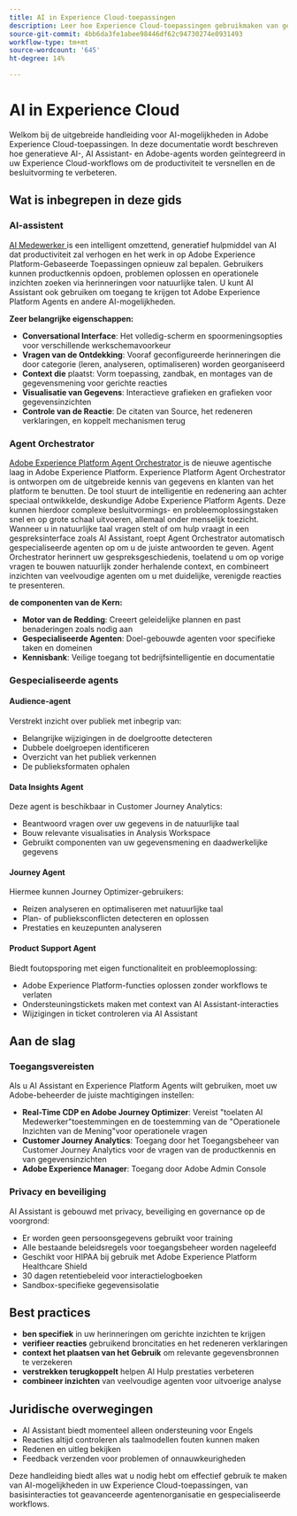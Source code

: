 ```yaml
---
title: AI in Experience Cloud-toepassingen
description: Leer hoe Experience Cloud-toepassingen gebruikmaken van generatieve AI (GenAI), AI Assistant en AGentic AI.
source-git-commit: 4bb6da3fe1abee98446df62c94730274e0931493
workflow-type: tm+mt
source-wordcount: '645'
ht-degree: 14%

---
```


# AI in Experience Cloud

Welkom bij de uitgebreide handleiding voor AI-mogelijkheden in Adobe Experience Cloud-toepassingen. In deze documentatie wordt beschreven hoe generatieve AI-, AI Assistant- en Adobe-agents worden geïntegreerd in uw Experience Cloud-workflows om de productiviteit te versnellen en de besluitvorming te verbeteren.

## Wat is inbegrepen in deze gids

### AI-assistent

[ AI Medewerker ](./ai-assistant/ai-assistant-ui.md) is een intelligent omzettend, generatief hulpmiddel van AI dat productiviteit zal verhogen en het werk in op Adobe Experience Platform-Gebaseerde Toepassingen opnieuw zal bepalen. Gebruikers kunnen productkennis opdoen, problemen oplossen en operationele inzichten zoeken via herinneringen voor natuurlijke talen. U kunt AI Assistant ook gebruiken om toegang te krijgen tot Adobe Experience Platform Agents en andere AI-mogelijkheden.

**Zeer belangrijke eigenschappen:**

- **Conversational Interface**: Het volledig-scherm en spoormeningsopties voor verschillende werkschemavoorkeur
- **Vragen van de Ontdekking**: Vooraf geconfigureerde herinneringen die door categorie (leren, analyseren, optimaliseren) worden georganiseerd
- **Context die** plaatst: Vorm toepassing, zandbak, en montages van de gegevensmening voor gerichte reacties
- **Visualisatie van Gegevens**: Interactieve grafieken en grafieken voor gegevensinzichten
- **Controle van de Reactie**: De citaten van Source, het redeneren verklaringen, en koppelt mechanismen terug

### Agent Orchestrator

[ Adobe Experience Platform Agent Orchestrator ](./agents/agent-orchestrator.md) is de nieuwe agentische laag in Adobe Experience Platform. Experience Platform Agent Orchestrator is ontworpen om de uitgebreide kennis van gegevens en klanten van het platform te benutten. De tool stuurt de intelligentie en redenering aan achter speciaal ontwikkelde, deskundige Adobe Experience Platform Agents. Deze kunnen hierdoor complexe besluitvormings- en probleemoplossingstaken snel en op grote schaal uitvoeren, allemaal onder menselijk toezicht. Wanneer u in natuurlijke taal vragen stelt of om hulp vraagt in een gespreksinterface zoals AI Assistant, roept Agent Orchestrator automatisch gespecialiseerde agenten op om u de juiste antwoorden te geven. Agent Orchestrator herinnert uw gespreksgeschiedenis, toelatend u om op vorige vragen te bouwen natuurlijk zonder herhalende context, en combineert inzichten van veelvoudige agenten om u met duidelijke, verenigde reacties te presenteren.

**de componenten van de Kern:**

- **Motor van de Redding**: Creeert geleidelijke plannen en past benaderingen zoals nodig aan
- **Gespecialiseerde Agenten**: Doel-gebouwde agenten voor specifieke taken en domeinen
- **Kennisbank**: Veilige toegang tot bedrijfsintelligentie en documentatie

### Gespecialiseerde agents

#### Audience-agent

Verstrekt inzicht over publiek met inbegrip van:

- Belangrijke wijzigingen in de doelgrootte detecteren
- Dubbele doelgroepen identificeren
- Overzicht van het publiek verkennen
- De publieksformaten ophalen

#### Data Insights Agent

Deze agent is beschikbaar in Customer Journey Analytics:

- Beantwoord vragen over uw gegevens in de natuurlijke taal
- Bouw relevante visualisaties in Analysis Workspace
- Gebruikt componenten van uw gegevensmening en daadwerkelijke gegevens

#### Journey Agent

Hiermee kunnen Journey Optimizer-gebruikers:

- Reizen analyseren en optimaliseren met natuurlijke taal
- Plan- of publieksconflicten detecteren en oplossen
- Prestaties en keuzepunten analyseren

#### Product Support Agent

Biedt foutopsporing met eigen functionaliteit en probleemoplossing:

- Adobe Experience Platform-functies oplossen zonder workflows te verlaten
- Ondersteuningstickets maken met context van AI Assistant-interacties
- Wijzigingen in ticket controleren via AI Assistant

## Aan de slag

### Toegangsvereisten

Als u AI Assistant en Experience Platform Agents wilt gebruiken, moet uw Adobe-beheerder de juiste machtigingen instellen:

- **Real-Time CDP en Adobe Journey Optimizer**: Vereist &quot;toelaten AI Medewerker&quot;toestemmingen en de toestemming van de &quot;Operationele Inzichten van de Mening&quot;voor operationele vragen
- **Customer Journey Analytics**: Toegang door het Toegangsbeheer van Customer Journey Analytics voor de vragen van de productkennis en van gegevensinzichten
- **Adobe Experience Manager**: Toegang door Adobe Admin Console

### Privacy en beveiliging

AI Assistant is gebouwd met privacy, beveiliging en governance op de voorgrond:

- Er worden geen persoonsgegevens gebruikt voor training
- Alle bestaande beleidsregels voor toegangsbeheer worden nageleefd
- Geschikt voor HIPAA bij gebruik met Adobe Experience Platform Healthcare Shield
- 30 dagen retentiebeleid voor interactielogboeken
- Sandbox-specifieke gegevensisolatie

## Best practices

- **ben specifiek** in uw herinneringen om gerichte inzichten te krijgen
- **verifieer reacties** gebruikend broncitaties en het redeneren verklaringen
- **context het plaatsen van het Gebruik** om relevante gegevensbronnen te verzekeren
- **verstrekken terugkoppelt** helpen AI Hulp prestaties verbeteren
- **combineer inzichten** van veelvoudige agenten voor uitvoerige analyse

## Juridische overwegingen

- AI Assistant biedt momenteel alleen ondersteuning voor Engels
- Reacties altijd controleren als taalmodellen fouten kunnen maken
- Redenen en uitleg bekijken
- Feedback verzenden voor problemen of onnauwkeurigheden

Deze handleiding biedt alles wat u nodig hebt om effectief gebruik te maken van AI-mogelijkheden in uw Experience Cloud-toepassingen, van basisinteracties tot geavanceerde agentenorganisatie en gespecialiseerde workflows.
